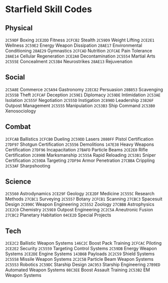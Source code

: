 # Starfield Skill Codes

## Physical

`2C59DF` Boxing
`2CE2DD` Fitness
`2CFCB2` Stealth
`2C59D9` Weight Lifting
`2CE2E1` Wellness
`2C59E2` Energy Weapon Dissipation
`28AE17` Environmental Conditioning
`28AE29` Gymnastics
`2CFCAD` Nutrition
`2CFCAE` Pain Tolerance
`28AE14` Cellular Regeneration
`2CE2A0` Decontamination
`2C5554` Martial Arts
`2C555E` Concealment
`2C53B4` Neurostrikes
`28AE13` Rejuvenation

## Social

`2C5A8E` Commerce
`2C5A94` Gastronomy
`22EC82` Persuasion
`28B853` Scavenging
`2C555B` Theft
`2CFCAF` Deception
`2C59E1` Diplomacy
`2C59DE` Intimidation
`2C53AE` Isolation
`2C555F` Negotiation
`2C555D` Instigation
`2C890D` Leadership
`23826F` Outpost Management
`2C5555` Manipulation
`2C53B3` Ship Command
`2C53B0` Xenosociology

## Combat

`2CFCAB` Ballistics
`2CFCB0` Dueling
`2C59DD` Lasers
`2080FF` Pistol Certification
`27DF97` Shotgun Certification
`2C5556` Demolitions
`147E38` Heavy Weapons Certification
`27DF96` Incapacitation
`27BAFD` Particle Beams
`2CE2E0` Rifle Certification
`2C890B` Marksmanship
`2C555A` Rapid Reloading
`2C53B1` Sniper Certification
`2C59DA` Targeting
`27DF94` Armor Penetration
`27CBBA` Crippling
`2C53AF` Sharpshooting

## Science

`2C5560` Astrodynamics
`2CE29F` Geology
`2CE2DF` Medicine
`2C555C` Research Methods
`27CBC1` Surveying
`2C5557` Botany
`2CFCB1` Scanning
`27CBC3` Spacesuit Design
`2C890C` Weapon Engineering
`2C5552` Zoology
`27CBBB` Astrophysics
`2CE2C0` Chemistry
`2C59E0` Outpost Engineering
`2C2C5A` Aneutronic Fusion
`27CBC2` Planetary Habitation
`04CE2D` Special Projects

## Tech

`2CE2C2` Ballistic Weapon Systems
`146C2C` Boost Pack Training
`2CFCAC` Piloting
`2CE2E2` Security
`2C5559` Targeting Control Systems
`2C59DB` Energy Weapon Systems
`2CE2DE` Engine Systems
`143B6B` Payloads
`2C2C59` Shield Systems
`2C5558` Missile Weapon Systems
`2C2C5B` Particle Beam Weapon Systems
`2C5553` Robotics
`2C59DC` Starship Design
`2AC953` Starship Engineering
`27B9ED` Automated Weapon Systems
`08C3EE` Boost Assault Training
`2C53B2` EM Weapon Systems

